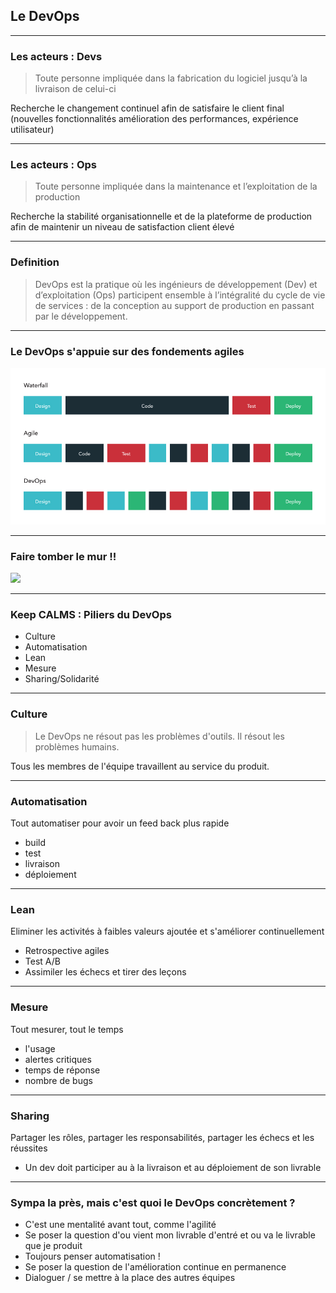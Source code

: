## Le DevOps

----

### Les acteurs : Devs
> Toute personne impliquée dans la fabrication du logiciel jusqu’à la livraison de celui-ci

Recherche le changement continuel afin de satisfaire le client final (nouvelles fonctionnalités amélioration des performances, expérience utilisateur)

----

### Les acteurs : Ops
> Toute personne impliquée dans la maintenance et l’exploitation de la production

Recherche la stabilité organisationnelle et de la plateforme de production afin de maintenir un niveau de satisfaction client élevé

----

### Definition
> DevOps est la pratique où les ingénieurs de développement (Dev) et d’exploitation (Ops) participent ensemble à l’intégralité du cycle de vie de services : de la conception au support de production en passant par le développement.

----

### Le DevOps s'appuie sur des fondements agiles

<img src="images/devops.jpg" style="background:none; border:none; box-shadow:none;"/>

----

### Faire tomber le mur !!
<img src="https://www.niceideas.ch/roller2/badtrash/mediaresource/ce967df5-4dca-4f37-a480-b683bd742259" style="background:none; border:none; box-shadow:none;" />

----

### Keep CALMS : Piliers du DevOps
* Culture
* Automatisation
* Lean 
* Mesure
* Sharing/Solidarité

---- 

### Culture

> Le DevOps ne résout pas les problèmes d'outils. Il résout les problèmes humains.

Tous les membres de l'équipe travaillent au service du produit.

----

### Automatisation

Tout automatiser pour avoir un feed back plus rapide
* build
* test
* livraison
* déploiement

----

### Lean

Eliminer les activités à faibles valeurs ajoutée et s'améliorer continuellement
* Retrospective agiles
* Test A/B
* Assimiler les échecs et tirer des leçons

----

### Mesure

Tout mesurer, tout le temps
* l'usage
* alertes critiques
* temps de réponse
* nombre de bugs

----

### Sharing

Partager les rôles, partager les responsabilités, partager les échecs et les réussites
* Un dev doit participer au à la livraison et au déploiement de son livrable

----

### Sympa la près, mais c'est quoi le DevOps concrètement ?

* C'est une mentalité avant tout, comme l'agilité
* Se poser la question d'ou vient mon livrable d'entré et ou va le livrable que je produit
* Toujours penser automatisation !
* Se poser la question de l'amélioration continue en permanence
* Dialoguer / se mettre à la place des autres équipes

